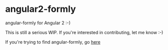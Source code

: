 # angular2-formly

angular-formly for Angular 2 :-)

This is still a serious WIP. If you're interested in contributing, let me know :-)

If you're trying to find angular-formly, go [here](https://github.com/formly-js/angular-formly)
